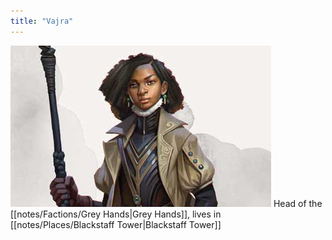 ```yaml
---
title: "Vajra"
---
```

![image|250](notes/images/620c1a7ab33f2_20190530bjpg.jpeg)
Head of the [[notes/Factions/Grey Hands|Grey Hands]], lives in [[notes/Places/Blackstaff Tower|Blackstaff Tower]]
